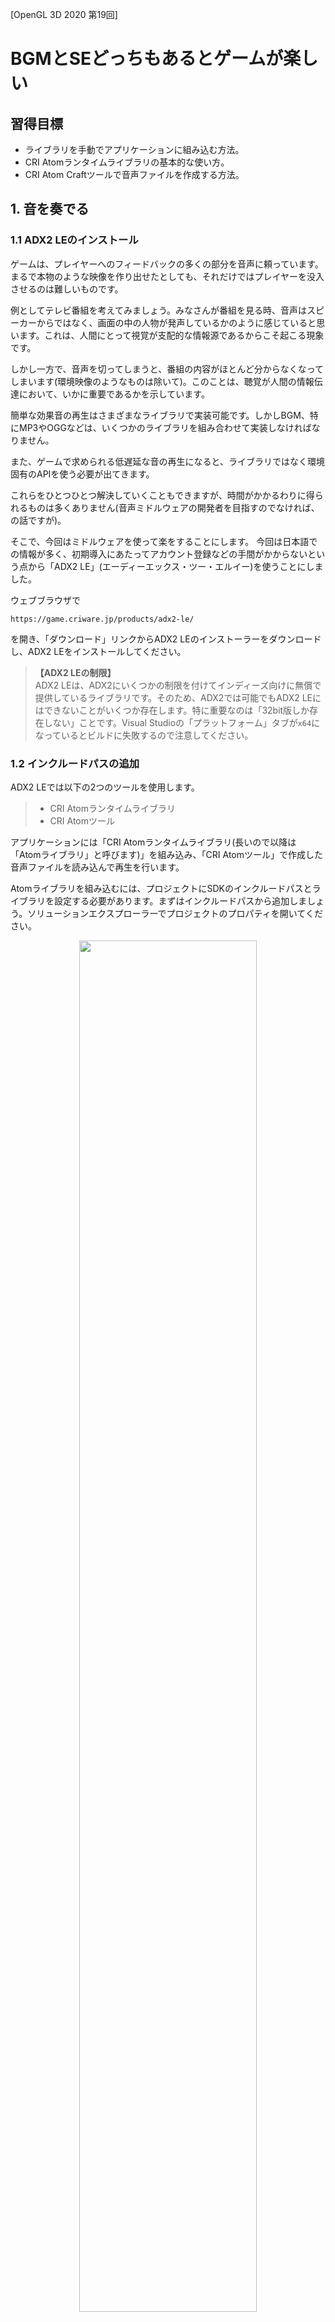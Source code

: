 [OpenGL 3D 2020 第19回]

# BGMとSEどっちもあるとゲームが楽しい

## 習得目標

* ライブラリを手動でアプリケーションに組み込む方法。
* CRI Atomランタイムライブラリの基本的な使い方。
* CRI Atom Craftツールで音声ファイルを作成する方法。

## 1. 音を奏でる

### 1.1 ADX2 LEのインストール

ゲームは、プレイヤーへのフィードバックの多くの部分を音声に頼っています。まるで本物のような映像を作り出せたとしても、それだけではプレイヤーを没入させるのは難しいものです。

例としてテレビ番組を考えてみましょう。みなさんが番組を見る時、音声はスピーカーからではなく、画面の中の人物が発声しているかのように感じていると思います。これは、人間にとって視覚が支配的な情報源であるからこそ起こる現象です。

しかし一方で、音声を切ってしまうと、番組の内容がほとんど分からなくなってしまいます(環境映像のようなものは除いて)。このことは、聴覚が人間の情報伝達において、いかに重要であるかを示しています。

簡単な効果音の再生はさまざまなライブラリで実装可能です。しかしBGM、特にMP3やOGGなどは、いくつかのライブラリを組み合わせて実装しなければなりません。

また、ゲームで求められる低遅延な音の再生になると、ライブラリではなく環境固有のAPIを使う必要が出てきます。

これらをひとつひとつ解決していくこともできますが、時間がかかるわりに得られるものは多くありません(音声ミドルウェアの開発者を目指すのでなければ、の話ですが)。

そこで、今回はミドルウェアを使って楽をすることにします。 今回は日本語での情報が多く、初期導入にあたってアカウント登録などの手間がかからないという点から「ADX2 LE」(エーディーエックス・ツー・エルイー)を使うことにしました。

ウェブブラウザで

`https://game.criware.jp/products/adx2-le/`

を開き、「ダウンロード」リンクからADX2 LEのインストーラーをダウンロードし、ADX2 LEをインストールしてください。

>**【ADX2 LEの制限】**<br>
>ADX2 LEは、ADX2にいくつかの制限を付けてインディーズ向けに無償で提供しているライブラリです。そのため、ADX2では可能でもADX2 LEにはできないことがいくつか存在します。特に重要なのは「32bit版しか存在しない」ことです。Visual Studioの「プラットフォーム」タブが`x64`になっているとビルドに失敗するので注意してください。

### 1.2 インクルードパスの追加

ADX2 LEでは以下の2つのツールを使用します。

>* CRI Atomランタイムライブラリ
>* CRI Atomツール

アプリケーションには「CRI Atomランタイムライブラリ(長いので以降は「Atomライブラリ」と呼びます)」を組み込み、「CRI Atomツール」で作成した音声ファイルを読み込んで再生を行います。

Atomライブラリを組み込むには、プロジェクトにSDKのインクルードパスとライブラリを設定する必要があります。まずはインクルードパスから追加しましょう。ソリューションエクスプローラーでプロジェクトのプロパティを開いてください。

<p align="center">
<img src="images/19_additional_include_directories.png" width="75%" />
</p>

そして、環境を「すべての構成」(①)、プラットフォームを「Win32」に設定します(②)。次に、「C/C++→全般→追加のインクルードディレクトリ」(③、④、⑤)を選択します。

右端の下向き矢印をクリックして(⑥)、プルダウンメニューから「編集」を選択します(⑦)。すると「追加のインクルードディレクトリ」ウィンドウが開きます。

<p align="center">
<img src="images/19_additional_include_directories_1.png" width="50%" />
</p>

すでに`GLAD`のインクルードパスが設定されていると思います。`GLAD`のインクルードパスの下をクリックして、以下のパスを追加してください。

`ADX2 LEをインクルードしたフォルダ/cri/pc/include`

追加したらOKボタンを押してダイアログボックスを閉じ、プロパティウィンドウの「適用」ボタンを押して変更を有効にします。

>**【パス指定について】**<br>
>これらを行わず絶対パスを使うこともできますが、その場合はプロジェクトフォルダを移動したりコピーするたびにパスを変更しなくてはなりません。<br>
>また、複数台のPCで作業をしていて、それぞれADX2 LEのインストール先が異なる場合は「環境変数」を使用するとよいでしょう。環境変数については「環境変数 windows」などのキーワードでインターネット検索すると情報が見つかるでしょう。

### 1.3 ライブラリパスの追加

次は「リンカー→全般→追加のライブラリディレクトリ」(①、②、③)を選択してください。インクルードパスと同様に、右端の下向き矢印をクリックして(④)、プルダウンメニューから「編集」を選択します(⑤)。

<p align="center">
<img src="images/19_additional_library_directories.png" width="75%" />
</p>

すると「追加のライブラリディレクトリ」というウィンドウが開きます。

<p align="center">
<img src="images/19_additional_library_directories_1.png" width="50%" />
</p>

「<別のオプション>」の下に以下のライブラリパスを追加し、右上にある上向き矢印を押して順番を入れ替えてください。

`ADX2 LEをインクルードしたフォルダ/cri/pc/libs/x86`

これも、みなさんがインストールしたディレクトリを選択してください。追加したらOKボタンを押してダイアログボックスを閉じ、プロパティウィンドウの「適用」ボタンを押して変更を有効にします。

### 1.4 依存ファイルの追加

設定はもう一箇所あります。「リンカー→入力→追加の依存ファイル」を選択してください(①、②)。次に右端の下向き矢印をクリックして(③)、プルダウンメニューから「編集」を選択します(④)。

<p align="center">
<img src="images/19_additional_dependencies.png" width="75%" />
</p>

すると「追加の依存ファイル」というウィンドウが開きます。

<p align="center">
<img src="images/19_additional_dependencies_1.png" width="50%" />
</p>

ファイルリストに

`cri_ware_pcx86_le_import.lib`

というライブラリファイル名を追加してください。追加したらOKボタンを押してダイアログボックスを閉じ、プロパティウィンドウの「適用」ボタンを押して変更を有効にします。

### 1.5 DLLファイルのコピー

あと一息です。ADX2 LEではDLL(ダイナミック・リンク・ライブラリ)という形式のファイルを、実行ファイルから見えるところに置いておく必要があります。最も簡単なのは、実行ファイルと同じフォルダにコピーすることです。

目的のDLLファイルは

`ADX2LEのインストール先フォルダ/cri/pc/libs/x86/`

にある

`cri_ware_pcx86_le.dll`

というファイルです。これを、プロジェクトの`Debug`フォルダにコピーしてください。`Release`フォルダがある場合はそちらにもコピーしておくといいでしょう。これでADX2 LEを使用する準備は整いました。

<pre class="tnmai_assignment">
<strong>【課題01】</strong>
ADX2LEのマニュアルは
<code>ADX2LEのインストール先フォルダ/cri/documentation/</code>
にある<code>CRI_ADX2LE_PC_Manual.chm</code>というファイルです。このファイルを開き、以下の2つの項目にひととおり目を通しなさい。2章からは、これらをある程度読んでいることを前提として解説していきます。
- CRI ADX2 LE Windows版マニュアル
- CRI ADX2ユーザーズマニュアル
なお、CRI Atomツールのマニュアルは<code>cri/tools/criatomex/win/manual/jpn/contents/index.html</code>です。こちらの「CRI ADX2 Toolsを初めて使う方へ」も読んでおいてください。
</pre>

>**【まとめ】**<br>
>
>* 音声の再生には専用のライブラリを使うと簡単。
>* ADX2 LEは無料で使えて、日本製なので日本語情報が豊富。
>* Visual Studioでライブラリを使用可能にするには「インクルードディレクトリ」、「ライブラリディレクトリ」、「ライブラリ名」を設定する必要がある。

<div style="page-break-after: always"></div>

## 2. Audioクラス

### 2.1 Audioクラスを定義する

オーディオに関する機能は全てATOMライブラリが定義してくれているので、わたしたちはそれを使うだけで音がなります。といっても、直接使うには手続きが面倒な部分もありますから、必要な機能をクラスとしてまとめておくと便利です。

オーディオクラスはプログラム全体でひとつだけあれば十分ですから、「シングルトン」として作成することにします。クラス名は`Audio`(オーディオ)としましょう。

プロジェクトの`Src`フォルダに`Audio.h`を追加してください。そして追加した`Audio.h`を開き、次のプログラムを追加してください。

```diff
+/**
+* @file Audio.h
+*/
+#ifndef AUDIO_H_INCLUDED
+#define AUDIO_H_INCLUDED
+#include <cri_adx2le.h>
+#include <vector>
+
+/**
+* 音声制御クラス.
+*/
+class Audio
+{
+public:
+  static Audio& Instance();
+
+private:
+  Audio() = default;
+  ~Audio();
+  Audio(const Audio&) = delete;
+  Audio& operator=(const Audio&) = delete;
+};
+
+#endif // AUDIO_H_INCLUDED
```

Atomライブラリを使うには`cri_adx2le.h`というヘッダファイルをインクルードします。

### 2.2 Atomライブラリを制御するメンバ関数を宣言する

通常のクラスはコンストラクタで初期化してデストラクタで破棄します。しかしシングルトンパターンでは、コンストラクタやデストラクタが`private`になっているため呼び出せません。

そこで、かわりに初期化用と破棄用のメンバ関数を用意します。初期化は`Initialize`(イニシャライズ)、破棄は`Finalize`(ファイナライズ)という名前にしましょう。

Atomライブラリを初期化して音声を再生可能な状態にするには、音声の基本設定が書き込まれたACFファイルのパスと、DSPバス設定の名前が最低限必要となります。破棄については特にパラメータは不要です。

これらを踏まえて、`Audio`クラスの定義に次のプログラムを追加してください。

```diff
 class Audio
 {
 public:
   static Audio& Instance();
+
+  // システム・データ管理.
+  bool Initialize(const char* acfPath, const char* dspBusName);
+  void Finalize();

 private:
   Audio() = default;
   ~Audio();
```

Atomライブラリで音声を再生するには、音声を含むACBファイルとAWBファイルが必要です。これらは再生前に Atomライブラリに読み込んでおかなくてはなりません。これを行うメンバ関数名を`Load`(ロード)とします。

音声ファイルは複数作ることができ、シーンの変更などによって切り替えることが可能です。これを実現するためには、不要になった音声ファイルを破棄するメンバ関数が必要でしょう。このメンバ関数名は`Unload`(アンロード)とします。

また、複数の音声ファイルを読み込めるように、音声データをインデックスで管理することにします。例えば効果音は0番に読み込み、BGMは1番に読み込むといった使い方を想定しています。

そのために`Load`と`Unload`には、対象となるインデックスを引数で渡す必要があるでしょう。ということで、`Audio`クラスの定義に次のプログラムを追加してください。

```diff
   // システム・データ管理.
   bool Initialize(const char* acfPath, const char* dspBusName);
   void Finalize();
+  bool Load(size_t index, const char* acbPath, const char* acwPath);
+  void Unload(size_t index);

 private:
   Audio() = default;
   ~Audio();
```

Atomライブラリでは`criAtomEx_ExecuteMain`関数を定期的に呼び出す必要があります。これを行うためのメンバ関数も必要です。名前は`Update`とします。なおAtomライブラリは自前で経過時間を管理しているため、引数で経過時間を渡す必要はありません。

それでは、`Audio`クラスの定義に次のプログラムを追加してください。

```diff
   void Finalize();
   bool Load(size_t index, const char* acbPath, const char* acwPath);
   void Unload(size_t index);
+  void Update();

 private:
   Audio() = default;
   ~Audio();
```

### 2.3 音声を制御するメンバ関数を宣言する

システム管理以外に、音声の再生や停止を行うメンバ関数も必要です。再生は`Play`(プレイ)、停止は`Stop`(ストップ)という名前にします。

Atomライブラリには、再生する音声を指定する方法がいくつか用意されています。しかし、キューIDを使うのが基本となりますので、`Play`メンバ関数もキューIDだけ対応すれば当面は十分です。

`Audio`クラスの定義に次のプログラムを追加してください。

```diff
   bool Load(size_t index, const char* acbPath, const char* acwPath);
   void Unload(size_t index);
   void Update();
+
+  // 再生制御.
+  void Play(size_t playerId, int cueId);
+  void Stop(size_t playerId);

 private:
   Audio() = default;
   ~Audio();
```

これで、最低限必要そうなメンバ関数は宣言できたと思います。

### 2.4 Atomライブラリ及び音声を制御するメンバ変数を定義する

次にメンバ変数を定義します。Atomライブラリのマニュアルにある「ADX2 クイックスタート」を読むと、記録しておく必要があるのは以下の3つです。

| 必要なメンバ変数の型 | 必要な個数 |
|:---------------------|:----------:|
| ボイスプールハンドル | 1          |
| ACBハンドル          | 1以上      |
| プレイヤーハンドル   | 1以上      |

「ボイスプールハンドル」はひとつ作れば十分ですが、「ACBハンドル」と「プレイヤーハンドル」は複数作成します。特にプレイヤーは、発音後も制御が必要なBGMとそれ以外の2つを作成しておくことで、音声の制御がやりやすくなります。

複数作成するハンドルについては`std::vector`を使って定義することにします。

さらに「ADX2 クイックスタート」では説明されていませんが、`D-BAS`(ディーバス)のIDも記録しておく必要があります。`D-BAS`(Dynamic Buffer Allocation System)はストリーミング再生用のメモリ管理を行うオブジェクトです。

それでは、`Audio`クラスの定義に次のプログラムを追加してください。

```diff
   Audio(const Audio&) = delete;
   Audio& operator=(const Audio&) = delete;
+
+  CriAtomExVoicePoolHn voicePool = nullptr;
+  CriAtomDbasId dbasId = CRIATOMDBAS_ILLEGAL_ID;
+  std::vector<CriAtomExAcbHn> acbList;
+  std::vector<CriAtomExPlayerHn> players;
 };

 #endif // AUDIO_H_INCLUDED
```

ところで、Atomライブラリで音声の再生を行う関数は以下の書式になっています。

<pre class="tnmai_code"><strong>【書式】</strong>
void criAtomExPlayer_SetCueId(プレイヤーハンドル, ACBハンドル, キューID);
</pre>

プレイヤーハンドルとキューIDが必要なのは当然ですが、それだけでなくキューを含む「ACBのハンドル」も必要となっています。

しかし、`Audio`クラスの`Play`メンバ関数にはACBハンドルを指定するための引数を入れていません。理由は、音声を再生するときにいちいちACBまで指定するのは面倒ですし、キューを別のACBに移動させるたびにプログラムを修正しなくてはならないからです。

引数にACBハンドルがないので、`Play`メンバ関数はキューIDから自動的にACBハンドルを選択できなくてはなりません。幸いAtomライブラリには、キューIDがACBに含まれているかどうかを調べる`criAtomExAcb_ExistsId`関数があります。

キューIDが重複していない限り、この関数をすべてのACBに対して使用すれば、必要なACBハンドルが分かります。ただ、この方法では検索時間が必要になるという問題があります。

そこで、キューIDとACBハンドルの対応表を作ることにします。この対応表はACBハンドルの配列になっていて、キューIDを添え字にすると対応するACBハンドルが得られるという仕組みです。

「キューIDからACBハンドルを取得する」データなので、名前は`cueIdToAcbMap`(キューアイディー・トゥ・エーシービー・マップ)とします。それでは、`Audio`クラスの定義に次のプログラムを追加してください。

```diff
   CriAtomDbasId dbas = CRIATOMDBAS_ILLEGAL_ID;
   std::vector<CriAtomExAcbHn> acbList;
   std::vector<CriAtomExPlayerHn> players;
+  std::vector<CriAtomExAcbHn> cueIdToAcbMap;
 };

 #endif // AUDIO_H_INCLUDED
```

>**【メンバ変数にコメントを書く？　書かない？】**<br>
>もしメンバ変数名から何に使うためのものか想像がつかないようなら、コメントに変数の用途を書いておくといいでしょう。簡単に用途が想像できるような名前を付けるのが理想ですが、常にそれが可能なわけではありませんからね。

<pre class="tnmai_assignment">
<strong>【課題02】</strong>
上記のプログラムで使用している4つのAtomライブラリの型について、<code>CRI_ADX2LE_PC_Manual.chm</code>のキーワード検索機能を使って説明している箇所を探して説明を読みなさい。
</pre>

>**【Atomライブラリの型の読み方】**<br>
>筆者は次のように読んでいます。正確なところは不明なので、適当な読み方でO.K.です。
>| 型名 | 読み方 |
>|:-----|:-------|
>| CriAtomExVolicePoolHn | シーアールアイ・アトム・エクス・ボイス・プール・ハンドル |
>| CriAtomDbasId | シーアールアイ・アトム・ディーバス・アイディー |
>| CriAtomExAcbHn | シーアールアイ・アトム・エクス・エーシービー・ハンドル |
>| CriAtomExPlayerHn | シーアールアイ・アトム・エクス・プレイヤー・ハンドル |
>
>なお、この例で分かるように`Hn`は(おそらく)`handle`(ハンドル)の短縮形です。`Ex`は`extended`(エクステンデッド)か`extension`(エクステンション)の短縮形だと思うのですが、正解は不明です。

### 2.5 ヘルパー関数を定義する

`Audio`クラスの定義が完了したので、クラスのメンバ関数を定義していきましょう。

プロジェクトの`Src`フォルダに`Audio.cpp`というCPPファイルを追加してください。まずは必要なヘッダファイルをインクルードします。追加した`Audio.cpp`を開き、次のプログラムを追加してください。

```diff
+/**
+* @file Audio.cpp
+*/
+#include "Audio.h"
+#include <algorithm>
+#include <iostream>
```

`Audio.h`の他に、C++標準ライブラリの関数を使うために`algorithm`(アルゴリズム)をインクルードし、エラー出力用に`iostream`をインクルードしています。

次に、関数を実装する前にADX2 LEを使うために必要な関数を定義します。作成するのは以下の3つです。

>* エラーコールバック関数
>* メモリ確保関数(アロケータ)
>* メモリ破棄関数(デアロケータ)

これらは「ADX2 クイックスタート」の「\[ゲームへの組み込み\]編 (3)ライブラリ初期化」にサンプルプログラムが掲載されています。

ほぼ掲載されたとおりに作っていきますが、`C++`ということで、エラーメッセージの出力先は`std::cerr`に変更し、メモリの確保と開放には`malloc`、`free`ではなく`operator new`と`operator delete`を使うことにします。

それではインクルード文の下に、次のプログラムを追加してください。

```diff
 #include "Audio.h"
 #include <algorithm>
 #include <iostream>
+
+/**
+* オーディオ用エラーコールバック.
+*
+* @param errid  エラーの種類を示すID.
+* @param p1     erridの補足情報その1.
+* @param p2     erridの補足情報その2.
+* @param parray (未使用).
+*/
+void AudioErrorCallback(const CriChar8* errid, CriUint32 p1, CriUint32 p2,
+  CriUint32* parray)
+{
+  const CriChar8* err = criErr_ConvertIdToMessage(errid, p1, p2);
+  std::cerr << err << std::endl;
+}
+
+/**
+* オーディオ用アロケータ.
+*
+* @param obj  登録時に指定したユーザー引数.
+* @param size 確保するバイト数.
+*
+* @return 確保したメモリのアドレス.
+*/
+void* AudioAllocate(void* obj, CriUint32 size)
+{
+  return operator new(size);
+}
+
+/**
+* オーディオ用デアロケータ.
+*
+* @param obj 登録時に指定したユーザー引数.
+* @param ptr 開放するメモリのアドレス.
+*/
+void AudioDeallocate(void* obj, void* ptr)
+{
+  operator delete(obj);
+}
```

`AudioErrorCallback`(オーディオ・エラー・コールバック)関数は、Atomライブラリからのエラー情報を受け取るためのコールバック関数です。

Atomライブラリにはエラー情報を文字列に変換してくれる`criErr_ConverteIdToMessage`関数が備わっているので、これを使ってエラー文字列を取得して標準エラー出力に出力しています。

`AudioAllocate`(オーディオ・アロケート)と`AudioDeallocate`(オーディオ・デアロケート)はメモリの確保と解放を行うための関数です。Atomライブラリはユーザーが直接メモリを管理できるように確保関数と解放関数を指定する仕組みになっています。

関数名にある`Allocate`(アロケート)は「割り当てる」という意味で、`Deallocate`(デアロケート)は「割り当て解除、取り除く」という意味です。これらの名前はメモリ管理関数などでよく使われます。

メモリ管理関数では`operator new`(オペレータ・ニュー)関数と`operator delete`(オペレータ・デリート)関数を使ってメモリを確保・解放しています。

これらは`new`演算子や`delete`演算子が内部で呼び出す関数で、`malloc`、`free`と同様にメモリの割り当てと解放だけを行い、コンストラクタやデストラクタを呼び出しません。

めったに使う機会はないと思いますが、今回のように自前のメモリ管理関数を作らなければならない場合、これらの関数を使うと処理をC++言語に丸投げすることができます。

### 2.6 Audio::Instance関数を定義する

それではメンバ関数を定義していきましょう。まずは`Instance`(インスタンス)メンバ関数から始めます。`AudioDeallocate`関数の定義の下に次のプログラムを追加してください。

```diff
 void AudioDeallocate(void* obj, void* ptr)
 {
   operator delete(obj);
 }
+
+/**
+* 音声制御クラスを取得する.
+*
+* @return 音声制御クラスのインスタンスの参照.
+*/
+Audio& Audio::Instance()
+{
+  static Audio instance;
+  return instance;
+}
```

この関数は`instance`というスタティックローカル変数を定義して、その変数の参照を返します。

### 2.7 デストラクタを定義する

続いて、デストラクタを定義します。`Instance`メンバ関数の定義の下に次のプログラムを追加してください。

```diff
   static Audio instance;
   return instance;
 }
+
+/**
+* デストラクタ.
+*/
+Audio::~Audio() {
+  Finalize();
+}
```

デストラクタは`Finalize`メンバ関数を呼び出して、すべてのオブジェクトを破棄します。

### 2.8 Atomライブラリを初期化する

次に`Initialize`(イニシャライズ)メンバ関数を定義します。`Initialize`関数ではAtomライブラリを初期化し、音声を再生する準備をします。「ADX2クイックスタート \[ゲームへの組み込み\]編」に書かれているとおり以下の順番で処理していきます。

>1. エラーコールバック関数の登録
>2. メモリアロケータの登録
>3. ライブラリの初期化
>4. ストリーミング用バッファの作成
>5. 全体設定ファイル(ACF)の登録
>6. DSPバス設定の登録
>7. ボイスプールの作成

ご覧のとおり、いろいろやることがあるので雛形から徐々に作っていくことにしましょう。`Instance`メンバ関数の定義の下に、次のプログラムを追加してください。

```diff
   static Audio instance;
   return instance;
 }
+
+/**
+* 音声制御システムを初期化する.
+*
+* @param acfPaht    全体設定を保持するACFファイルのパス.
+* @param dspBusName 音声システムで使用するDSPバス名.
+*
+* @retval true  初期化成功.
+* @retval false 初期化失敗.
+*/
+bool Audio::Initialize(const char* acfPath, const char* dspBusName)
+{
+  return true;
+}
```

#### 1. エラーコールバック関数の登録

それでは「エラーコールバック関数の登録」から作成していきましょう。エラーコールバック関数を登録するには`criErr_SetCallback`(シーアールアイ・エラー・セット・コールバック)関数を使います。<br>
`Initialize`メンバ関数に次のプログラムを追加してください。

```diff
 bool Audio::Initialize(const char* acfPath, const char* dspBusName)
 {
+  // エラーコールバック関数を登録する.
+  criErr_SetCallback(ErrorCallback);
+
   return true;
 }
```

#### 2. メモリアルケータの登録

メモリアロケータを登録するには`criAtomEx_SetUserAllocator`(シーアールアイ・アトム・エクス・セット・ユーザー・アロケータ)関数を使います。エラーコールバック関数を登録するプログラムの下に、次のプログラムを追加してください。

```diff
   // エラーコールバック関数を登録する.
   criErr_SetCallback(ErrorCallback);
+
+  // メモリ管理関数を登録する.
+  criAtomEx_SetUserAllocator(AudioAllocate, AudioDeallocate, nullptr);

   return true;
 }
```

#### 3. ライブラリの初期化

ライブラリの初期化には`criAtomEx_Initialize_WASAPI`(シーアールアイ・アトム・エクス・イニシャライズ・ワサピ)関数を使います。

`WASAPI`は`Windows Audio Session API`(ウィンドウズ・オーディオ・セッション・エーピーアイ)の略称で、Windows Vista以降に搭載されている音声制御用のインターフェイスです。

`WASAPI`はPC版のAtomライブラリが内部で使用していますが、Atomライブラリを使ううえで`WASAPI`の知識はほとんど必要ありません。そのため`WASAPI`について詳しい説明はしませんが、興味があればインターネット検索で調べてみるとよいでしょう。

さて、`criAtomEx_Initialize_WASAPI`関数は3つの引数を受け取ります。最初の引数にはAtomライブラリの設定を行う初期化用構造体を指定できます。残りの2個は手動メモリ管理用で、メモリアロケータを登録している場合は使用しません。

「ADX2クイックスタート」では初期化用構造体を使っていませんが、実際のアプリケーションで使う場合はいくつか設定をしておくべき項目があります。そこで、まずは初期化用構造体を作成しましょう。

しかしその前に、ADX2マニュアルの「CRI Atomライブラリについて ライブラリの初期化パラメータ解説」を再度確認してください。そこには初期化用構造体を指定しなかった場合のライブラリの初期設定が書かれています。

>* フレームワークをマルチスレッドモデルに設定
>* サーバ処理の実行頻度を60Hzに設定
>* 最大バーチャルボイス数を16に設定
>* CRI File Systemライブラリをデフォルト設定で初期化

このうち、「最大バーチャルボイス数」と「CRI File Systemライブラリ」の設定を変更します。

「最大バーチャルボイス数」は、Atomライブラリが同時に再生管理できる音声の数です。すでにこの数の音声が再生されている状態で、さらに音声を再生しようとすると再生に失敗します。

例えば手榴弾の爆風が10体のゾンビに命中し、すべて死亡したとします。それぞれのゾンビがダメージ音と死亡音声の2つを鳴らすとすると、それだけで20個になってデフォルトの16個では足りません。このような場合に備えて最大数を増やしておきます。

「CRI File Systemライブラリ」は音声ファイルの読み込みを制御するために、Atomライブラリが内部で使用しています。これも様々な設定項目がありますが、そのうち「ローダー数」を変更しておきます。

「ローダー」はファイルを読み込むためのオブジェクトで、再生する音声ごとにひとつ必要です。さらにAtomライブラリが内部で使用するぶんもありますので、同時発音数より大きな値を設定しなくてはなりません。

ローダー数が足りないと、後で説明する「ボイスプール」の作成に失敗してしまいます。

さらに、初期化パラメータ解説には書かれていませんが、3D音源を使う場合に備えてAtomライブラリの座標系も指定しておきます。Atomライブラリの初期値は左手座標系なので、OpenGLに合わせて右手座標系にします。

初期化用構造体は`CriAtomExConfig_WASAPI`(シーアールアイ・アトム・エクス・コンフィグ・ワサピ)とです。メモリアロケータを登録するプログラムの下に、次のプログラムを追加してください。

```diff
   // メモリ管理関数を登録する.
   criAtomEx_SetUserAllocator(AudioAllocate, AudioDeallocate, nullptr);

+  // 初期化パラメータを設定する.
+  CriAtomExConfig_WASAPI libConfig;
+  criAtomEx_SetDefaultConfig_WASAPI(&libConfig);
+
+  // ローダー数を設定する.
+  CriFsConfig fsConfig;
+  criFs_SetDefaultConfig(&fsConfig);
+  fsConfig.num_loaders = 40; // num_voicesより大きい値を設定すること.
+  libConfig.atom_ex.fs_config = &fsConfig;
+
+  // 再生制御可能な音声の最大数. 実際の発音数はボイスプールのnum_voicesで指定する.
+  libConfig.atom_ex.max_virtual_voices = 64;
+
+  // OpenGL用に右手座標系を指定.
+  libConfig.atom_ex.coordinate_system = CRIATOMEX_COORDINATE_SYSTEM_RIGHT_HANDED;

   return true;
 }
```

ボイス数は32個にする予定なので、ローダー数はそれより多い40個にしました。なぜ8個増やしたのかというと、ボイス数とローダー数の初期値が8と16だからです(この数値からは2倍にすることも考えられますが、それはさすがに多すぎます)。

バーチャルボイス数の初期値は16個ですが、先に説明したようにこれでは少なすぎます。2倍の32個もあれば大抵の場合は問題なさそうですが、アクションゲームということでさらに余裕を見て4倍の64個としました。

バーチャルボイス数はメモリとCPU時間の必要量に影響します。ロールプレイングゲームやアドベンチャーゲームのように、音の発生源となるキャラクターが大量に表示されることがないゲームでは初期値のままのほうがよいでしょう。

それでは作成した初期化用構造体を使ってAtomライブラリを初期化しましょう。初期化用構造体を作成するプログラムの下に、次のプログラムを追加してください。

```diff
   // OpenGL用に右手座標系を指定.
   libConfig.atom_ex.coordinate_system = CRIATOMEX_COORDINATE_SYSTEM_RIGHT_HANDED;
+
+  // Atomライブラリを初期化.
+  criAtomEx_Initialize_WASAPI(&libConfig, nullptr, 0);

   return true;
 }
```

>**【バーチャルボイス数≠実際の発音数】**<br>
>バーチャルボイス数は再生管理可能な音声の数であって、実際に発音できる音声の数ではないことに注意してください。実際の発音数はボイスプールで指定します。

#### 4. ストリーミング用バッファの作成

ストリーミング用バッファの作成には`criAtomDbus_Create`(シーアールアイ・アトム・ディーバス・クリエイト)関数を使います。

Atomライブラリのストリーミング用バッファは、`D-BAS`(ディーバス)というCRIが開発したプログラムを使っています。そのため、ストリーミング用バッファを制御する関数には`Dbas`という文字が付きます。

また、`D-BAS`にも専用の初期化用構造体があって、さまざまな設定を調整することができるようになっています。しかし、通常はデフォルト設定のままで問題はないでしょう。

それでは、Atomライブラリを初期化するプログラムの下に、次のプログラムを追加してください。

```diff
   // Atomライブラリを初期化.
   criAtomEx_Initialize_WASAPI(&libConfig, nullptr, 0);
+
+  // ストリーミング用バッファを作成.
+  dbas = criAtomDbas_Create(nullptr, nullptr, 0);

   return true;
 }
```

#### 5. 全体設定ファイル(ACF)の登録

次に、音声の全体的な設定を記録したACF(エーシーエフ)ファイルを、Atomライブラリに登録します。ACFファイルの登録には`criAtomEx_RegisterAcfFile`(シーアールアイ・アトム・エクス・レジスター・エーシーエフ・ファイル)関数を使います。

<pre class="tnmai_code"><strong>【書式】</strong>
CriBool criAtomEx_RegisterAcfFile(バインダハンドル, ACFファイルのパス, 作業用メモリのアドレス, 作業用メモリのサイズ);
</pre>

この関数には4つの引数がありますが、指定する必要があるのは「ACFファイルのパス」だけです。バインダハンドルは`ADX2`専用で、`ADX2 LE`では使えないので`nullptr`を指定します。

そして、メモリ管理関数を登録している場合は作業用メモリを指定する必要はありませんから、作業用メモリのアドレスには`nullptr`、作業用メモリのサイズには`0`そ指定します。

ストリーミング用バッファ`を作成するプログラムの下に、次のプログラムを追加してください。

```diff
   // ストリーミング用バッファを作成.
   dbas = criAtomDbas_Create(nullptr, nullptr, 0);
+
+  // ACFファイルを読み込む.
+  if (criAtomEx_RegisterAcfFile(nullptr, acfPath, nullptr, 0) == CRI_FALSE) {
+    std::cerr << "[エラー]" << __func__ << ":" << acfPath << "の読み込みに失敗.\n";
+    Finalize();
+    return false;
+  }

   return true;
 }
```

#### 6. DSPバス設定の登録

「DSP(ディーエスピー)バス」は再生中の複数の音声を合成(ミックス)して、実際に出力される音を作り上げるオブジェクトです。また、音声にエコーやリバーブといったエフェクトをかけるのもこのDSPバスで行います。

Atomライブラリでは最低1つのDSPバスが必要です。エフェクトをかけたり外したりする場合はエフェクト用のDSPバスを追加します。

```diff
     std::cerr << "[エラー]" << __func__ << ":ACFファイルの読み込みに失敗.\n";
     return false;
   }
+
+  // DSPバスを割り当てる.
+  criAtomEx_AttachDspBusSetting(dspBusName, nullptr, 0);

   return true;
 }
```

>**【D-BASとDSPバスは無関係】**<br>
>D-BASとDSPバスはたまたま名前が似ているだけで、両者にはなんの関係もありません。

#### 7. ボイスプールの作成

Atomライブラリの初期化の最後は「ボイスプールの作成」です、ADX2マニュアルの「ADX2のキーアイテム ボイス ボイスについて」では、次のようにボイスを説明しています。

>ボイスはサウンド再生を行う最も基本的なオブジェクトです。

そして、「ボイスプール」は複数のボイスを管理するオブジェクトです。最大同時発音数はボイスプールの設定によって決まります。また、ボイスプールには「ストリーミング音声の有効・無効」と「最大サンプリングレート」も設定します。

DSPバスを割り当てるプログラムの下に、次のプログラムを追加してください。

```diff
   // DSPバスを割り当てる.
   criAtomEx_AttachDspBusSetting(dspBusName, nullptr, 0);
+
+  // ボイスプールを設定する.
+  CriAtomExStandardVoicePoolConfig svpConfig;
+  criAtomExVoicePool_SetDefaultConfigForStandardVoicePool(&svpConfig);
+  svpConfig.num_voices = libConfig.atom_ex.max_virtual_volices / 2; // 同時発音数.
+  svpConfig.player_config.streaming_flag = CRI_TRUE; // ストリーミング再生を有効化.
+  svpConfig.player_config.max_sampling_rate =
+    48000 * 2; // 最大サンプリングレート. ピッチ変更を考慮してCD音質の2倍を設定.
+  voicePool = criAtomExVoicePool_AllocateStandardVoicePool(&svpConfig, nullptr, 0);

   return true;
 }
```

`num_voices`(ナム・ボイシズ)には同時に発音できる音声の最大数を指定します。上記のプログラムでは「最大バーチャルボイス数の半分」にしています。

ボイスはバーチャルボイスのうち優先度が高い順に割り当てられ、優先度が高いバーチャルボイスの再生が終わるとボイスが開放されます。このとき、優先度が低いバーチャルボイスがまだ再生していたら、空いたボイスが割り当てられて途中から再生が行われます。

ボイスは実際の発音を伴うため、バーチャルボイス数よりもメモリとCPU時間に与える影響が大きくなります。そのため、ボイス数をバーチャルボイス数より少なくしておくと音声処理の効率を上げやすいです。

もちろん、バーチャルボイス数が十分に少ない場合は、バーチャルボイス数とボイス数を合わせておくとよいでしょう。なお、同時発音数はバーチャルボイス数以上にはならないため、バーチャルボイス数を超えるボイス数を指定する意味はありません。

`streaming_flag`(ストリーミング・フラグ)を`CRI_TRUE`(シーアールアイ・トゥルー)にすると、ストリーミング再生が有効になります。大抵のBGMはストリーミング再生されるので、この設定は重要です。

`max_sampling_rate`(マックス・サンプリング・レート)は再生可能な音声の精度を指定します。通常はCD音質である`48000`を指定しますが、ピッチ(=音の高さ)を上げたい場合は、上げたい倍率に合わせてより高い値を設定します。

すべての設定が完了したら、`criAtomExVoicePool_AllocateStandardVoicePool`(シーアールアイ・アトム・エクス・ボイス・プール・アロケート・スタンダード・ボイス・プール)関数でボイスプールを作成します。

これでAtomライブラリの初期化は完了です。

### 2.9 Audio::Initializeメンバ関数を完成させる

`Initialize`メンバ関数の目的には、Atomライブラリの初期化だけでなく`Audio`クラスの初期化も含まれます。ここからは`Audio`クラスの初期化をしていきます。

まず、音声再生用のプレイヤーオブジェクトを作成します。プレイヤーオブジェクトを作成するには`criAtomExPlayer_Create`(シーアールアイ・アトム・エクス・プレイヤー・クリエイト)関数を使います。

Atomライブラリでは再生、停止、音量の設定などを、プレイヤーオブジェクト単位で行う仕組みになっています。例えば効果音とBGMを別々のプレイヤーで再生すれば、個別に音量の設定や停止を行うことができます。

それでは、ボイスプールを作成するプログラムの下に、次のプログラムを追加してください。

```diff
   svpConfig.player_config.max_sampling_rate =
     48000 * 2; // 最大サンプリングレート. ピッチ変更を考慮してCD音質の2倍を設定.
   voicePool = criAtomExVoicePool_AllocateStandardVoicePool(&svpConfig, nullptr, 0);
+
+  // 再生制御用プレイヤーを作成する.
+  players.resize(8);
+  for (auto& e : players) {
+    e = criAtomExPlayer_Create(nullptr, nullptr, 0);
+  }

   return true;
 }
```

本テキストでは一般的な音声再生を目標にしているので、プレイヤー数は8としています。もし3Dサウンドを使いたい場合は、音源の位置ごとにプレイヤーを割り当てる必要があるため、プレイヤー数を増やしてください。

続いてACB読み込み配列を作成します。配列を用意するだけなので、`resize`メンバ関数を使って大きさを指定したら終わりです。プレイヤーを作成するプログラムの下に、次のプログラムを追加してください。

```diff
   for (auto& e : players) {
     e = criAtomExPlayer_Create(nullptr, nullptr, 0);
   }
+
+  // acb読み込み配列を確保.
+  // ここで指定した数は、同時に読み込み可能なACBファイルの最大数になる.
+  // Loadで配列に読み込み、Unloadで破棄する.
+  acbList.resize(16);

   return true;
 }
```

次にキューIDとACBファイルの対応表を用意します。これも配列を作るだけなので`resize`メンバ関数を呼べば終わりです。ACB読み込み配列を作成するプログラムの下に、次のプログラムを追加してください。

```diff
   // ここで指定した数は、同時に読み込み可能なACBファイルの最大数になる.
   // Loadで配列に読み込み、Unloadで破棄する.
   acbList.resize(16);
+
+  // キューIDとacbファイルの対応表を確保.
+  // キューIDを添え字に使うことで対応するacbファイルを取得できる.
+  // サウンド再生にははキューIDとacbファイルのペアが必要なため.
+  // Loadで対応表に追加され、Unloadで削除される.
+  cueIdToAcbMap.resize(4096);

   return true;
 }
```

### 2.10 初期化済み判定を追加する

ところで、プログラムにミスは付きものですから、`Initialize`メンバ関数や`Finalize`メンバ関数が連続で呼ばれることが無いとは言い切れません。そこで「初期化済みフラグ」変数を追加して、すでに初期化されていたら何もしないようにしましょう。

`Audio.h`を開き、`Audio`クラスの定義に次のプログラムを追加してください。

```diff
   std::vector<CriAtomExAcbHn> acbList;
   std::vector<CriAtomExPlayerHn> players;
   std::vector<CriAtomExAcbHn> cueIdToAcbMap;
+
+  bool isInitialized = false; // 初期化済みならtrue.
 };

 #endif // AUDIO_H_INCLUDED
```

次に`Audio.cpp`を開き、`Initialize`メンバ関数の先頭に次のプログラムを追加してください。

```diff
 bool Audio::Initialize(const char* acfPath, const char* dspBusName)
 {
+  // 初期化済みなら何もしない.
+  if (isInitialized) {
+    return true;
+  }
+
   // エラーコールバック関数を登録する.
   criErr_SetCallback(ErrorCallback);
```

それから、`Initialize`メンバ関数の末尾にも次のプログラムを追加してください。

```diff
   // サウンド再生にははキューIDとacbファイルのペアが必要なため.
   // Loadで対応表に追加され、Unloadで削除される.
   cueIdToAcbMap.resize(4096);

+  isInitialized = true;
   return true;
 }
```

### 2.11 Audio::Finalize関数を定義する

続いて破棄関数を実装します。破棄処理では、各オブジェクトに対応する破棄関数を呼び出すだけです。破棄関数の名前は「デストロイ」、「リリース」、「フリー」と様々ですが、作成関数と合わせるためにこうなっているようです。

`Initialize`メンバ関数の定義の下に、次のプログラムを追加してください。

```diff
   isInitialized = true;
   return true;
 }
+
+/**
+* 音声制御システムを破棄する.
+*/
+void Audio::Finalize()
+{
+  // 初期化されていなければ何もしない.
+  if (!isInitialized) {
+    return;
+  }
+
+  // すべてのプレイヤーを破棄.
+  for (auto& e : players) {
+    if (e) {
+      criAtomExPlayer_Destroy(e);
+      e = nullptr;
+    }
+  }
+
+  // すべてのACBファイルを破棄.
+  for (auto& e : acbList) {
+    if (e) {
+      criAtomExAcb_Release(e);
+      e = nullptr;
+    }
+  }
+
+  // キューIDとACBの対応表を初期化.
+  std::fill(cueIdToAcbMap.begin(), cueIdToAcbMap.end(), nullptr);
+
+  // ボイスプールを破棄.
+  if (voicePool) {
+    criAtomExVoicePool_Free(voicePool);
+    voicePool = nullptr;
+  }
+
+  // ACFファイルの登録を解除.
+  criAtomEx_UnregisterAcf();
+
+  // DBASを破棄.
+  if (dbas != CRIATOMDBAS_ILLEGAL_ID) {
+    criAtomDbas_Destroy(dbas);
+    dbas = CRIATOMDBAS_ILLEGAL_ID;
+  }
+
+  // ADX2LEを終了.
+  criAtomEx_Finalize_WASAPI();
+
+  isInitialized = false;
+}
```

### 2.12 Audi::Load関数を定義する

次に音声ファイルを読み込むメンバ関数を定義します。音声ファイルの読み込みには`criAtomExAcb_LoadAcbFile`(シーアールアイ・アトム・エクス・ロード・エーシービー・ファイル)関数を使います。

音声ファイルには以下の2種類があります。

>* ACB(エーシービー)ファイル: オンメモリ再生用の波形データが格納されています。
>* AWB(エーダブリュービー)ファイル: ストリーミング再生用の波形データが格納されています。

`criAtomExAcb_LoadAcbFile`関数はACBファイルとAWBファイルの両方を読み込むことができます。

`Finalize`メンバ関数の定義の下に、次のプログラムを追加してください。

```diff
   criAtomEx_Finalize_WASAPI();

   isInitialized = false;
 }
+
+/**
+* 音声ファイルを読み込む.
+*
+* @param index   読み込み先のACB配列の番号.
+* @param acbPath ACBファイルのパス名.
+* @param awbPath AWBファイルのパス名.
+*
+* @retval true  読み込み成功.
+* @retval false 読み込み失敗.
+*/
+bool Audio::Load(size_t index, const char* acbPath, const char* awbPath)
+{
+  if (index >= acbList.size()) {
+    std::cerr << "[エラー]" << __func__ << ":" <<
+      acbPath << "のインデックスが大きすぎます.\n";
+    return false;
+  }
+
+  // 念のため読み込み先の要素を解放.
+  Unload(index);
+
+  // 音声ファイルを読み込む.
+  acbList[index] = criAtomExAcb_LoadAcbFile(
+    nullptr, acbPath, nullptr, awbPath, nullptr, 0);
+  if (!acbList[index])) {
+    std::cerr << "[エラー]" << __func__ << ":" << acbPath << "の読み込みに失敗.\n";
+    return false;
+  }
+
+  return true;
+}
```

音声ファイルの読み込みに成功したら、キューIDとACBの対応表を作ります。`criAtomExAcb_GetNumCues`(シーアールアイ・アトム・エクス・エーシービー・ゲット・ナム・キューズ)関数で取得したキューの数だけループして対応表に追加していきます。

キュー情報を取得するには`criAtomExAcb_GetCueInfoByInex`(シーアールアイ・アトム・エクス・エーシービー・ゲット・キュー・インフォ・バイ・インデックス)関数を使います。キュー情報に記録されているキューIDを添え字にして対応付けを行います。

音声ファイルを読み込むプログラムの下に、次のプログラムを追加してください。

```diff
+
+  // キューIDとACBの対応表を更新.
+  const CriSint32 numCues = criAtomExAcb_GetNumCues(acbList[index]);
+  for (int i = 0; i < numCues; ++i) {
+    // キュー情報を取得.
+    CriAtomExCueInfo cueInfo;
+    if (!criAtomExAcb_GetCueInfoByIndex(acbList[index], i, &cueInfo)) {
+      std::cerr << "[警告]" << __func__ << ":" << acbPath << "の" <<
+        i << "番目のキュー情報を取得できません.\n";
+      continue;
+    }
+    // 対応表よりキューIDが大きい場合は対応表のサイズを拡張.
+    if (cueIdToAcbMap.size() <= static_cast<size_t>(cueInfo.id)) {
+      cueIdToAcbMap.resize(cueInfo.id + 1);
+    }
+    // キューIDとACBを対応付ける.
+    cueIdToAcbMap[cueInfo.id] = acbList[index];
+  }
+  return true;
+}
```

### 2.13 Audio::Unlaodメンバ関数を定義する

`Unload`メンバ関数は、シーンの切り替えなどで不要になった音声ファイルを破棄し、別の音声ファイルを読み込めるようにする関数です。

音声ファイルを破棄するには`criAtomExAcb_Release`(シーアールアイ・アトム・エクス・エーシービー・リリース)関数を使います。

また、破棄されたACBファイルを使って再生が行われてしまうことを防ぐために、 音声ファイルを破棄する前に、キューIDとACBの対応表から、音声ファイルに対応するデータを削除しておく必要があります。

対応表からデータを削除するには、ACBハンドルを`nullptr`にします。これにはC++標準ライブラリの`replace`(リプレイス)関数を使うのが簡単です。

<pre class="tnmai_code"><strong>【書式】</strong>
void replace(置き換える範囲の先頭, 置き換える範囲の終端, 置き換え対象の値, 置き換える値);
</pre>

`replace`関数は、「置き換え範囲」にあるすべての「置き換え対象の値」を「置き換える値」で置き換えます。

それでは、`Load`メンバ関数の定義の下に、、次のプログラムを追加してください。

```diff
     cueIdToAcbMap[cueInfo.id] = acbList[index];
   }
   return true;
 }
+
+/**
+* オーディオファイルを破棄する.
+*
+* @param index 破棄するACB配列の番号.
+*/
+void Audio::Unload(size_t index)
+{
+  if (index >= acbList.size()) {
+    std::cerr << "[エラー]" << __func__ << ":" <<
+      acbPath << "のインデックスが大きすぎます.\n";
+    return false;
+  }
+
+  if (acbList[index]) {
+    // 対応表から破棄予定のACBハンドルを削除.
+    std::replace(cueIdToAcbMap.begin(), cueIdToAcbMap.end(),
+      acbList[index], static_cast<CriAtomExAcbHn>(nullptr));
+
+    // ACBハンドルを破棄
+    criAtomExAcb_Release(acbList[index]);
+    acbList[index] = nullptr;
+  }
+}
```

### 2.14 Audio::Updateメンバ関数を定義する

Atomライブラリの状態を更新するには`criAtomEx_ExecuteMain`(シーアールアイ・アトム・エクス・エグゼキュート・メイン)関数を呼び出します。`Finalize`メンバ関数の定義の下に、次のコードを追加してください。

```diff
     acbList[index] = nullptr;
   }
 }
+
+/**
+* 音声システムの状態を更新する.
+*/
+void Audio::Update()
+{
+  // 音声システムの状態を更新.
+  criAtomEx_ExecuteMain();
+}
```

### 2.15 Audio::Playメンバ関数を定義する

次に音声を再生する関数を実装します。

Atomライブラリで音声を再生するには`criAtomExPlayer_SetCueId`(シーアールアイ・アトム・エクス・プレイヤー・セット・キュー・アイディ)と`criAtomExPlayer_Start`(シーアールアイ・アトム・エクス・プレイヤー・スタート)の2つの関数を使います。

まず`criAtomExPlayer_SetCue`関数でプレイヤーにキューを割り当てます。キューを割り当てたあとで`criAtomExPlayer_Start`関数を呼ぶと再生が開始されます。

それでは、`Update`関数定義の下に、次のプログラムを追加してください。

```diff
+
+/**
+* 音声を再生する.
+*
+* @param playerId 再生に使用するプレイヤー番号.
+* @param cueId    再生するキューID.
+*/
+void Audio::Play(size_t playerId, int cueId)
+{
+  // プレイヤー番号がプレイヤー数以上の場合は何もしない.
+  if (playerId >= players.size()) {
+    return;
+  }
+  // 対応表がnullptrの場合は何もしない.
+  if (!cueIdToAcbMap[cueId]) {
+    return;
+  }
+
+  // プレイヤーにキューをセット.
+  criAtomExPlayer_SetCueId(players[playerId], cueIdToAcbMap[cueId], cueId);
+
+  // セットしたキューを再生.
+  criAtomExPlayer_Start(players[playerId]);
+}
```

本テキストでは扱いませんが、音声の音量やピッチを変更して再生したい場合は`SetCueId`と`Start`の間で変更したいパラメータを設定します。

### 2.16 Audio::Stopメンバ関数を定義する

最後は再生停止関数です。音声を停止するには`criAtomExPlayer_Stop`(シーアールアイ・アトム・エクス・プレイヤー・ストップ)関数を使います。`Play`関数定義の下に、次のコードを追加してください。

```diff
   // セットしたキューを再生.
   criAtomExPlayer_Start(players[playerId]);
 }
+
+/**
+* 音声を停止する.
+*
+* @param playerId 再生を停止するプレイヤー番号.
+*/
+void Audio::Stop(size_t playerId)
+{
+  // プレイヤー番号がプレイヤー数以上の場合は何もしない.
+  if (playerId >= players.size()) {
+    return;
+  }
+
+  // 再生を停止する.
+  criAtomExPlayer_Stop(players[playerId]);
+}
```

これで`Audio`クラスのすべてのメンバ関数を定義することができました。

>**【まとめ】**<br>
>
>* ADX2 LEのプログラムに組み込むライブラリは「Atomライブラリ」という名前。
>* Atomライブラリはアプリケーションの目的に合わせてさまざまな設定をすることができる。
>* ACFファイルには全体設定が格納されている。ACBファイルとAWBファイルには音声データが格納されている。
>* Atomライブラリでは、音声は「キュー」というデータ単位で再生する。キューは「プレイヤー」によって再生される。

<div style="page-break-after: always"></div>

## 3. 音声ファイルを用意する

### 3.1 音声素材を手に入れる

ADX2 LE用の音声ファイルを作成するために音声素材を集めます。必要な素材のリストは以下のとおりです。

| 種別 | 用途                  |
|:----:|:----------------------|
| BGM  | タイトル画面のBGM     |
| BGM  | メインゲーム画面のBGM |
| BGM  | ゲームクリア時のBGM   |
| BGM  | ゲームオーバー時のBGM |
| SE   | タイトル画面でゲーム開始キーが押されたときに鳴らす音 |
| SE   | プレイヤーの足音      |
| SE   | プレイヤーにゾンビの攻撃が命中したときの音 |
| SE   | プレイヤーが死んだときの音 |
| SE   | 弾丸の発射音          |
| SE   | 手榴弾を投げる音      |
| SE   | 手榴弾の爆発音        |
| SE   | ゾンビに弾丸・手榴弾が命中したときの音 |
| SE   | ゾンビが死んだときの音 |
| SE   | ゾンビが攻撃するときの音 |

音声を見つけるのに有用なサイトをいくつか挙げますので、これらから上記の用途に合う音声を見つけてダウンロードしてください。ダウンロードしたファイルは、音声作業用フォルダを作ってそのなかにまとめておくとよいでしょう。

また、サイトごとにサブフォルダを作っておくと、どのサイトからダウンロードしたのかが分かるのでおすすめです。

良質なBGMをフリーで公開しているサイトの例:

* `soundimage.org`: Eric Matyas(エリック・マティアス)氏の個人サイトで、ゲーム開発者向けの無料の音楽や効果音、テクスチャなどが公開されています。右のリストから好きなジャンルを選んで音楽を探してください。
* `incompetech.filmmusic.io`: Kevin MacLeod(ケビン・マクロード)氏の個人サイトで、映画やゲーム向けの無料の音楽が公開されています。左の`Search`(サーチ)または`Genres`(ジャンル)を選んで音楽を探してください。
* `bensound.com`: Benjamin Tissot(ベンジャミン・ティソ)氏の個人サイトで、映画やゲーム向けの無料の音楽が公開されています。`DOWNLOAD`(ダウンロード)と表示されているのが無料の音楽です。

`soundcloud.com`など馴染みのサイトがあるのなら、そちらで検索してもよいでしょう。

良質な効果音をフリーで公開しているサイト:

* `www.fesliyanstudios.com`: David Fesliyan(デイビッド・フェスリアン)氏の個人サイトで、映画やゲーム向けの音楽と効果音が公開されています。`zombie`で検索するとやたら大量の効果音が出てくるのが特徴です。
* `freesound.org`: スペインのポンペウ・ファブラ大学の音楽技術グループが管理運営している音声投稿サイトです。23万を超える大量の音声が投稿されているため品質にバラつきはありますが、大抵の効果音が見つかります。

オンラインで効果音を作成するサイト:

* `https://www.leshylabs.com/apps/sfMaker/`: 昔のゲームで使われたような効果音を生成してくれるサイトです。左のプリセットボタンをクリックするだけでランダムな効果音が作れます。

<pre class="tnmai_assignment">
<strong>【課題03】</strong>
上記のサイトでお好みのBGMと効果音を検索して、必要な音声を集めなさい。
なお、ADX2 LEが扱える音声ファイルは<code>WAV</code>(ウェーブ)形式のものだけです。<code>MP3</code>(エムピー・スリー)などの場合はファイル形式を変換するオンラインサイトやツールを使って<code>WAV</code>形式に変換しておいてください。
</pre>

### 3.2 CRI Atom Craftプロジェクトを作成する

集めた音声素材をAtomライブラリで使える音声ファイルにするには、CRI Atom Craft(シーアールアイ・アトム・クラフト)ツールを使います。このツールは以下のパスにインストールされています。

`ADX2LEのインストール先フォルダ/cri/tools/criatomex/win/`

上記フォルダ内の`CriAtomCraft.exe`をダブルクリックするとCRI Atom Craftツールが起動します。

また、ツールのマニュアルは上記フォルダの`manual/jpn/contents/index.html`をダブルクリックすると表示されます。本テキストではマニュアルの「CRI Atom Craft チュートリアル」をベースに作業を行いますので、マニュアルを開いておいてください。

さっそくですが、マニュアルの「チュートリアル プロジェクトの作成」ページを開いてください。ツールを起動すると「スタートページ」が表示されます。スタートページにある「新規作成」ボタンをクリックすると「プロジェクトの新規作成」ウィンドウが開きます。

チュートリアルではプロジェクト名を`TutorialProject`としていますが、本テキストではVisual Studioのプロジェクト名と同じ名前にしてください。

プロジェクトの保存先のフォルダ名は`Tutorial`となっていますが、本テキストでは何も入力せずデフォルトのままにしてください。

プロジェクト名とフォルダ名を確認したら「プロジェクトの新規作成」ボタンを押してプロジェクトを作成してください。

プロジェクトを作成すると、次に「ワークユニットの追加」ウィンドウが表示されます。「ワークユニット」は作業内容を分割して管理するための仕組みです。一人で作業する場合はひとつのワークユニットだけで十分です。

ただデフォルトの名前は`WorkUnit_0`と味気ないので、`MainWorkUnit`という名前に変更してください。ワークユニット名を変更したら「追加」ボタンをクリックしてください。するとプロジェクトが作成されます。

### 3.3 プロジェクトに音声素材を追加する

次に、マニュアルの「チュートリアル キューシートの作成」を開いてください。チュートリアルでは最初からあるキューシートを削除して新しく作り直すように指示されますが、あれは削除と追加の練習をさせたいだけなのでやらなくていいです。

ADX2は「キュー」という単位で発音を制御します。「キューシート」はキューをグループとしてまとめる仕組みです。音声ファイルはキューシートごとに作られるので、例えば以下のような使い方ができます。

>* データ管理をやりやすくするため、BGM、効果音、ボイスなどの種類で分ける。
>* 必要なメモリを減らすため、シーンごとにキューシートを分けてシーンが切り替わるときに音声ファイルを切り替える。
>* 必要なメモリを減らすため、キャラクターや武器ごとに分けて、シーンに登場するデータだけを読み込む。

基本的には作業効率を考えて、管理のしやすさで分けることになります。そのうえで、必要に応じてシーンやキャラクターなどでさらに分割管理することを考えます。

また、キューシート名は音声ファイルの名前にも使われます。そのため、キューシート名を変更するとアプリケーションで音声ファイルを読み込んでいるプログラムも変更しなくてはなりません。

今回はBGMとSEで分けることにします。ということで、まず既存のキューシートの名前を`BGM`に変更してください。そして新しいキューシートを作成し、名前を`SE`に変更してください。

キューシートを作成したら音声素材を追加しましょう。エクスプローラを起動して音声素材のあるフォルダを開いてください。そして、BGM素材を`BGM`キューシートにドラッグ&ドロップしてください。同様にSE素材を`SE`キューシートにドラッグ&ドロップしてください。

これで音声素材が追加されるはずです。もしうまく追加できない場合は、音声素材が`WAV`形式であることを確認してください。`MP3`形式などは追加できませんので、「mp3 wav 変換」などで検索して音声素材を変換してからもう一度追加してください。

### 3.4 キューの名前を変更する

キュー名には音声素材の名前がそのまま使われます。ダウンロードした音声素材はそれぞれのサイトが適当につけた名前になっているので、どれが何の音なのかが分かりにくいですよね。

そこで、キュー名を変更してわかりやすくしましょう。キュー名を変更するにはキューを右クリックして「名前の変更」を選択します。それでは、すべてのキューの名前を以下の表に書かれているキュー名に変更してください。

| 種別 | 用途                     | キュー名         |
|:----:|:-------------------------|:-----------------|
| BGM  | タイトル画面のBGM        | BGM_TITLE        |
| BGM  | メインゲーム画面のBGM    | BGM_MAINGAME     |
| BGM  | ゲームクリア時のBGM      | BGM_GAMECLEAR    |
| BGM  | ゲームオーバー時のBGM    | BGM_GAMEOVER     |
| SE   | タイトル画面でゲーム開始キーが押されたときに鳴らす音 | SE_GAMESTART |
| SE   | プレイヤーの足音         | SE_PLAYER_FOOTSTEP |
| SE   | プレイヤーにゾンビの攻撃が命中したときの音 | SE_PLAYER_DAMAGE |
| SE   | プレイヤーが死んだときの音 | SE_PLAYER_DEAD |
| SE   | 弾丸の発射音             | SE_SHOT          |
| SE   | 手榴弾を投げる音         | SE_GRENADE       |
| SE   | 手榴弾の爆発音           | SE_EXPLOSION     |
| SE   | ゾンビに弾丸・手榴弾が命中したときの音 | SE_ZOMBIE_DAMAGE |
| SE   | ゾンビが死んだときの音   | SE_ZOMBIE_DEAD   |
| SE   | ゾンビが攻撃するときの音 | SE_ZOMBIE_ATTACK |

なお、キューIDにはキュー名を含む`#define`された名前が付けられます。ですから、新しくキューを追加したときは、プログラムで使うときに音声の種類が分かるような名前を付けるようにしてください。

### 3.5 キューIDが重複しないようにする

キューIDはキューシートが異なると重複することがあります。しかしキューIDが重複すると、「キューIDからACBを見つける」機能が正しく動きません。そこで、重複しないようにBGMのキューIDを変更しておきます。

とりあえずSEとBGMが`1000`ほど離れていれば安全だと思いますので、SEは`0`から、BGMは`1000`からの連番を割り当てることにしましょう。タイトル画面のBGMのキューを選択し、インスペクターでキューIDを`1000`に変更してください。

なお、Atom Craftはデフォルトで`0`番からキューIDを割り振りますので、SEについては変更の必要はありません。

<pre class="tnmai_assignment">
<strong>【課題04】</strong>
タイトル画面以外のBGMについて、キューIDが重複しないように注意して<code>1001</code>からの連番に変更しなさい。キューを選択するとインスペクターウィンドウにキューID項目が表示されるので、この項目の値を変更します。インスペクターウィンドウが表示されていない場合は、下部の「インスペクター」ボタンをクリックしてください。
</pre>

### 3.6 BGMをストリーミング再生に設定する

効果音と比較するとBGMは容量が大きいため、より多くのメモリを必要とします。使用するBGMが増えるとそれだけメモリが必要となり、ファイルをメモリに読み込むためのロード時間も長くなってしまいます。

この問題を解決するために「ストリーミング再生」という方法が使われます。ストリーミング再生は以下のような仕組みになっています。

>1. 音声データの先頭部分だけをメモリに読み込んで再生を開始.
>2. 再生が終わった部分のメモリを解放する.
>3. 2で空いたメモリに、音声データの続きを読み込む.
>4. まだ読み込んでいない音声データがあるなら2に戻る.
>5. 全ての音声データを再生したら再生終了.

このように、ストリーミング再生では読み込みと再生を同時に行うことで、見かけのロード時間を短縮しています。それに加えて、再生が終わった部分のメモリを再利用することで、必要なメモリを削減しているのです。

ストリーミング再生の設定方法については、マニュアルの「音声素材の登録 マテリアル(エンコード)パラメーターの設定 ストリーミングタイプ」を参照してください。

ストリーミング再生設定は「マテリアル」、「マテリアルフォルダー」、「ターゲットコンフィグ」の3箇所で設定できます。

| 設定箇所             | どんなときに設定する？                                 |
|:--------------------:|:-------------------------------------------------------|
| ターゲットコンフィグ | 実行環境によってストリーミングタイプを変更したい場合   |
| マテリアルフォルダー | 音声素材にまとめてストリーミングタイプを設定したい場合 |
| マテリアル           | 音声素材ごとにストリーミングタイプを設定したい場合     |

音声素材ごとにストリーミングを設定するのは面倒なので、まとめて設定できる「マテリアルフォルダー」を使います。ターゲットコンフィグはPC版とスマホ版で処理を変えたい場合などに使いますが、今回はPC版だけなので使いません。

まずはマテリアルフォルダーを追加しましょう。CRI Atom Craftツールの下部にウィンドウ選択ボタンが並んでいます。この中の「マテリアルツリー」をクリックしてください。

<p align="center">
<img src="images/19_window_selector.png" width="100%" />
</p>

するとマテリアルツリーウィンドウが表示されます。マテリアルルートフォルダの上で右クリックして(①)、「新規オブジェクト(②)→サブフォルダの作成(③)」をクリックしてください。するとサブフォルダが作成されます。

<p align="center">
<img src="images/19_add_material_folder.png" width="80%" />
</p>

今度は作成したサブフォルダの上で右クリックして(①)、「名前の変更」を選んでください(②)。そしてサブフォルダの名前を「ストリーミング」に変更してください。

<p align="center">
<img src="images/19_rename_material_folder.png" width="60%" />
</p>

次にドラッグ&ドロップによって、すべてのBGMを「ストリーミング」フォルダに移動させてください。

<p align="center">
<img src="images/19_move_bgm_to_streaming_folder.png" width="40%" />
</p>

最後に「ストリーミング」フォルダの設定を変更します。「ストリーミング」フォルダをクリックして選択状態にしたあと、下部のウィンドウ選択ボタンにある「インスペクター」をクリックしてください。

<p align="center">
<img src="images/19_window_selector_inspector.png" width="100%" />
</p>

すると「インスペクターウィンドウ」が開きます。インスペクターウィンドウの「ストリーミングタイプ」という項目が目的のものです。

ストリーミングタイプの値は「デフォルト(メモリ)」となっています。この値をダブルクリックすると選択リストが表示されるので、「ストリーミング」をクリックしてください。

<p align="center">
<img src="images/19_change_streaming_type.png" width="50%" />
</p>

これで「ストリーミング」マテリアルフォルダにある音声素材はすべてストリーミング再生されるようになります。

### 3.7 BGMにループ再生を設定する

一般的にゲームのBGMは無限に繰り返し再生されます。CRI Atom Craftツールに音声素材を追加した段階では繰り返し再生が無効になっていますので、ループ情報を変更して繰り返し再生されるようにしましょう。

ループの設定方法についてはマニュアルの以下の2つを参照してください。

* 音声素材の登録 マテリアル(エンコード)パラメーターの設定 ストリーミングタイプ
* 目的別Tips 設計にかかわること 作業開始前に決めておくこと ループ方法を決める

マニュアルにも書いてあるとおり、CRI Atom Craftツールでは様々なループ設定ができますが、一般的なBGMではマテリアルのループ設定を使うのがよいでしょう。

マテリアルツリーからメインゲーム画面で再生するをクリックして選択状態にしてください。するとインスペクターウィンドウに音声素材の設定が表示されます。インスペクターウィンドウをスクロールして「ループ情報の上書き」という項目を探してください。

「ループ情報の上書き」項目が見つかったら、値の「False」をダブルクリックして値リストを表示し、「True」を選択してください。

<p align="center">
<img src="images/19_override_loop_information.png" width="50%" />
</p>

これでBGMがループ再生されるようになります。

### 3.8 BGMの優先度を上げる

ADX2 LEには「優先度」という概念があります。同時発音数を超えて音声を鳴らそうとしたとき、鳴らそうとした音声より優先度の低い音声を停止することで、優先度の高い音声が常に再生されることを保証します。

優先度は`0`から`255`まで指定することができ、数字が大きいほど優先度が高くなります。初期状態ではすべてのキューの優先度は`0`です。そのため、手榴弾などで大量の的にダメージを与えたりすると、`BGM`が停止してしまう可能性があります。

そこで、`BGM`の優先度を上げることにします。優先度は「カテゴリ」という機能で指定します。カテゴリは音声をグループ分けするための機能です。

プロジェクトツリーの「カテゴリ」には最初から`CategoryGroup_0`がありますので、この項目を右クリックして「新規オブジェクト→カテゴリの作成」を選択してください。

<p align="center">
<img src="images/19_add_category_group.png" width="60%" />
</p>

すると`Category_0`というカテゴリが追加されます。今度はワークユニットツリーから適当な音声のキューを左クリックして、キューのインスペクターウィンドウを表示してください。

インスペクターウィンドウの中にある「カテゴリ」という項目を見つけて、値の空欄をクリックしてください。すると「カテゴリの編集」というウィンドウが開きます。

<p align="center">
<img src="images/19_select_category.png" width="40%" />
</p>

`Category_0`にチェックを入れて「OK」ボタンをクリックすると、音声が`Category_0`に分類されます。

<pre class="tnmai_assignment">
<strong>【課題05】</strong>
すべての音声を<code>Category_0</code>に分類しなさい。
</pre>

次にタイトル画面用BGMのキューを選択し、インスペクターウィンドウの「カテゴリキュープライオリティレベル」という項目を見つけてください。

<p align="center">
<img src="images/19_cue_priority.png" width="45%" />
</p>

この項目の値を`128`に変更してください。これでタイトル画面用BGMは優先的に再生されるようになります。

<pre class="tnmai_assignment">
<strong>【課題06】</strong>
メインゲーム画面、ゲームクリア、ゲームオーバーのBGMの優先度を<code>128</code>に設定しなさい。
</pre>

### 3.9 音声ファイルを作成する

それでは音声ファイルを作成しましょう。ウィンドウ上部のメニューバーの「ビルド」をクリックし、次に「Atomキューシートバイナリのビルド」をクリックすると「Atomキューシートバイナリのビルド」ウィンドウが開きます。

まず右側のキューシートリストの下部にある「全て」ボタンをクリックして、すべてのキューシートにチェックを付けてください。

チェックを付けたら、右下にある「ビルド」ボタンをクリックします。するとビルド処理が始まります。ビルド処理が完了したら「ビルドログ」が表示されます。

<p align="center">
<img src="images/19_open_output_folder.png" width="95%" />
</p>

「出力パスを開く」ボタンをクリックすると、音声ファイルのあるフォルダが開きます。出力先はプロジェクトのあるフォルダになっていると思います。

プロジェクトフォルダをダブルクリックして開くと、`Public`(パブリック)というフォルダがあるはずです。これはデフォルトの「ターゲットコンフィグ」の名前です。

`Public`をダブルクリックすると、その中に以下の音声ファイルが作成されていると思います。

* OpenGL3DActionGame.acf
* OpenGL3DActionGame_acf.h
* MainWorkUnit/BGM.acb
* MainWorkUnit/BGM.awb
* MainWorkUnit/BGM.h
* MainWorkUnit/SE.acb
* MainWorkUnit/SE.h

これで音声ファイルを作ることができました。

>**【まとめ】**<br>
>
>* 音声ファイルの作成にはCRI Atom Craftツールを使う。
>* CRI Atom Craftツールに登録できるのは`WAV`形式のみ。
>* 音声をストリーミング再生するには、「ストリーミングタイプ」を「ストリーム」に設定したマテリアルフォルダに入れる。
>* 音声を無限ループするには、マテリアルの「ループ情報の上書き」を`True`にする。

<div style="page-break-after: always"></div>

## 4. 音声の再生

### 4.1 音声ファイルの移動

作成した音声ファイルを`Visual Studio`のプロジェクトフォルダに移動しましょう。`Res`フォルダに`Audio`というフォルダを追加してください。そして、音声ファイルが出力されたフォルダから、以下の音声ファイルを切り取って貼り付けてください。

* OpenGL3DActionGame.acf
* MainWorkUnit/BGM.acb
* MainWorkUnit/BGM.awb
* MainWorkUnit/SE.acb

音声を再生するにはヘッダファイルも必要です。`Src`フォルダに`Audio`というサブフォルダを作成してください。そして、音声ファイルが出力されたフォルダから、以下のヘッダファイルを切り取って貼り付けてください。

* OpenGL3DActionGame_acf.h
* MainWorkUnit/BGM.h
* MainWorkUnit/SE.h

これらのヘッダファイルには、初期化に必要な`D-BAS`名や音声に対応するキューIDが保存されていて、インクルードすればその定義を初期化や再生に利用できるようになっています。

### 4.2 ヘッダファイルのインクルード

まずは音声ファイルを読みこんで再生できるようにします。`Main.cpp`を開き、次のインクルード文を追加してください。

```diff
 #include <glad/glad.h>
 #include "GLContext.h"
 #include "SceneManager.h"
 #include "GameData.h"
+#include "Audio.h"
+#include "Audio/OpenGL3DActionGame_acf.h"
 #include <GLFW/glfw3.h>
 #include <string>
```

### 4.3 音声ファイルを読み込む

それでは音声ファイルを読み込みましょう。まず`Audio`クラスのインスタンスを取得し、`Audio::Initialzie`メンバ関数で初期設定を行います。次に`Audio::Load`メンバ関数でACB及びAWBファイルを読み込みます。

`Main.cpp`を開き、デバッグメッセージコールバック関数を設定するプログラムの下に、次のプログラムを追加してください。

```diff
   glDebugMessageCallback(DebugCallback, nullptr);
+
+  // 音声を初期化する.
+  Audio& audio = Audio::Instance();
+  audio.Initialize("Res/Audio/OpenGL3DActionGame.acf",
+    CRI_OPENGL3DACTIONGAME_ACF_DSPSETTING_DSPBUSSETTING_0);
+  audio.Load(0, "Res/Audio/MainWorkUnit/SE.acb", nullptr);
+  audio.Load(1, "Res/Audio/MainWorkUnit/BGM.acb", "Res/Audio/MainWorkUnit/BGM.awb");

   // ゲーム全体で使うデータを初期化する.
   GameData& gamedata = GameData::Get();
   if (!gamedata.Initialize(window)) {
```

`CRI_OPENGL3DACTIONGAME_ACF_DSPSETTING_DSPBUSSETTING_0`はDSP設定名を指すマクロ定数です。これは`OpenGL3DActionGame_acf.h`に定義されています。

### 4.4 音声の更新を呼び出す

音声処理は定期的に`Audio::Update`メンバ関数を呼び出す必要があります。メインループに次のプログラムを追加してください。

```diff
     sceneManager.Update(window, deltaTime);
     sceneManager.Render(window);
+
+    // 音声の更新
+    audio.Update();

     glfwPollEvents();
     glfwSwapBuffers(window);
```

### 4.5 音声処理を終了する

最後に、ゲームが終了するタイミングでAtomライブラリを終了させます。メインループの下に次のプログラムを追加してください。

```diff
     glfwSwapBuffers(window);
   }
+
+  // 音声の終了.
+  audio.Finalize();

   // GLFWの終了.
   glfwTerminate();
```

これで音声を再生する準備が整いました。

### 4.6 音声を再生する

それでは音声を再生するプログラムを追加しましょう。音声を再生するにはキューIDが分かっていなくてはなりません。キューIDはCRI Atom Craftツールが出力したヘッダファイルにかかれています。

`TitleScene.cpp`を開き、次のプログラムを追加してください。

```diff
 #include "TitleScene.h"
 #include "SceneManager.h"
 #include "GameData.h"
+#include "Audio_adx2le/Audio.h"
+#include "Audio/MainWorkUnit/BGM.h"
+#include "Audio/MainWorkUnit/SE.h"
 #include <glm/gtc/matrix_transform.hpp>
 #include <iostream>
```

次にBGMを再生します。再生は`Audio::Play`メンバ関数で行います。BGMの再生には「プレイヤー0番」を使うことにします。キューIDは`BGM.h`と`SE.h`を確認してください。

それでは、`TitleScene::Initialize`メンバ関数に次のプログラムを追加してください。

```diff
   if (!texLogo || !texPressEnter) {
     return false;
   }
+
+  Audio::Instance().Play(0, CRI_BGM_TITLE);

   std::cout << "[情報] titlesceneを開始.\n";
   return true;
 }
```

なお、キューIDはキュー名を以下のルールで変換した名前が付けられます。

>* 小文字を全て大文字に変換。
>* `-`(マイナス)を`_`(アンダーバー)に置換。

日本語などの全角文字は一応使えますが、キューIDの名前に全角文字がそのまま入るため、ヘッダファイルをインクルードするとビルドエラーになります。そのため、キュー名は英数字とアンダーバーだけで付けるのが安全です。

>**【音声にコメントを付ける】**<br>
>インスペクターウィンドウを使うと、音声にコメントを設定することができます。コメントはヘッダファイルにも出力されるので、適切なコメントを設定しておくと、どのキューIDにどの音声が割り当てられているかが分かりやすくなります。

続いてゲーム開始音を再生しましょう。UI系の効果音は「プレイヤー1番」を使うことにします。ProcessInput`メンバ関数に次のプログラムを追加してください。

```diff
 void TitleScene::ProcessInput(GLFWwindow* window)
 {
   // Enterキーが押されたらタイトル画面に切り替える.
   if (glfwGetKey(window, GLFW_KEY_ENTER)) {
+    Audio& audio = Audio::Instance();
+    audio.Stop(0);
+    audio.Play(1, CRI_SE_GAME_START);
     SceneManager::Get().ChangeScene(SCENENAME_MAINGAME);
   }
 }
```

プログラムが書けたらビルドして実行してください。BGMと効果音が再生されたら成功です。

<pre class="tnmai_assignment">
<strong>【課題07】</strong>
メインゲーム画面にBGMと効果音を付けなさい。
</pre>

>**【まとめ】**<br>
>
>* 作成した音声ファイルをアプリケーションで使うには、ACF、ACB、AWBファイルをアプリケーションが参照可能なフォルダにコピーする。
>* 初期化に必要な`D-BAS`名や再生に必要なキューIDは、音声ファイルと同時に出力されるヘッダファイルに書かれている。
>* キューIDに影響するので、キュー名は英数字とアンダーバーだけで定義するべき。
>* 音声の再生には「プレイヤー番号」と「キューID」が必要。
